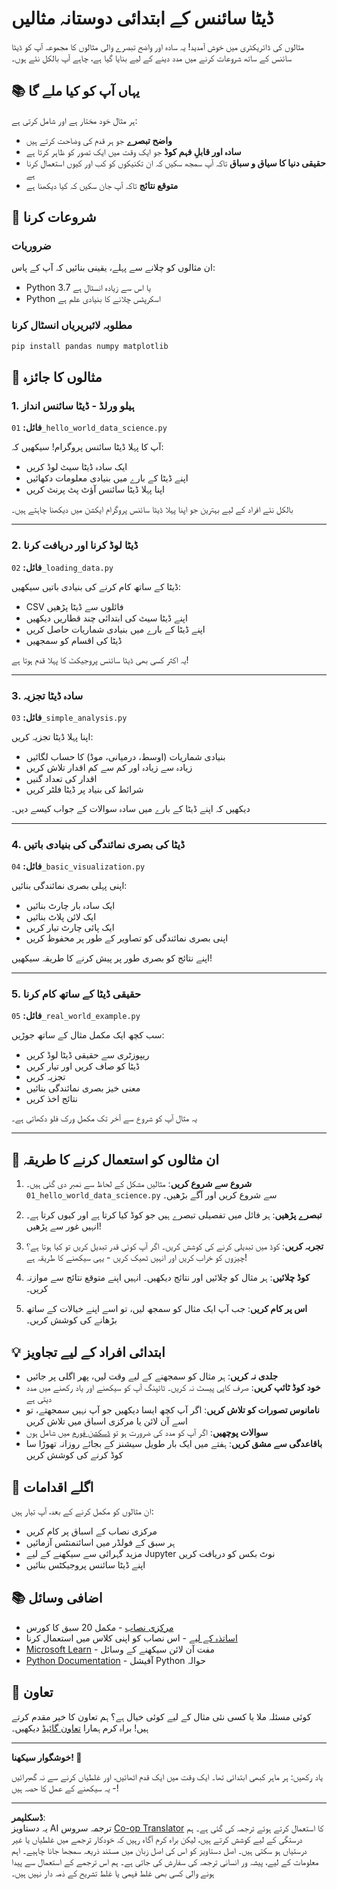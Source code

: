 <!--
CO_OP_TRANSLATOR_METADATA:
{
  "original_hash": "9bef7fd96c8f262339933117d9b3e342",
  "translation_date": "2025-10-03T12:56:59+00:00",
  "source_file": "examples/README.md",
  "language_code": "ur"
}
-->
# ڈیٹا سائنس کے ابتدائی دوستانہ مثالیں

مثالوں کی ڈائریکٹری میں خوش آمدید! یہ سادہ اور واضح تبصرے والی مثالوں کا مجموعہ آپ کو ڈیٹا سائنس کے ساتھ شروعات کرنے میں مدد دینے کے لیے بنایا گیا ہے، چاہے آپ بالکل نئے ہوں۔

## 📚 یہاں آپ کو کیا ملے گا

ہر مثال خود مختار ہے اور شامل کرتی ہے:
- **واضح تبصرے** جو ہر قدم کی وضاحت کرتے ہیں
- **سادہ اور قابلِ فہم کوڈ** جو ایک وقت میں ایک تصور کو ظاہر کرتا ہے
- **حقیقی دنیا کا سیاق و سباق** تاکہ آپ سمجھ سکیں کہ ان تکنیکوں کو کب اور کیوں استعمال کرنا ہے
- **متوقع نتائج** تاکہ آپ جان سکیں کہ کیا دیکھنا ہے

## 🚀 شروعات کرنا

### ضروریات
ان مثالوں کو چلانے سے پہلے، یقینی بنائیں کہ آپ کے پاس:
- Python 3.7 یا اس سے زیادہ انسٹال ہے
- Python اسکرپٹس چلانے کا بنیادی علم ہے

### مطلوبہ لائبریریاں انسٹال کرنا
```bash
pip install pandas numpy matplotlib
```

## 📖 مثالوں کا جائزہ

### 1. ہیلو ورلڈ - ڈیٹا سائنس انداز
**فائل:** `01_hello_world_data_science.py`

آپ کا پہلا ڈیٹا سائنس پروگرام! سیکھیں کہ:
- ایک سادہ ڈیٹا سیٹ لوڈ کریں
- اپنے ڈیٹا کے بارے میں بنیادی معلومات دکھائیں
- اپنا پہلا ڈیٹا سائنس آؤٹ پٹ پرنٹ کریں

بالکل نئے افراد کے لیے بہترین جو اپنا پہلا ڈیٹا سائنس پروگرام ایکشن میں دیکھنا چاہتے ہیں۔

---

### 2. ڈیٹا لوڈ کرنا اور دریافت کرنا
**فائل:** `02_loading_data.py`

ڈیٹا کے ساتھ کام کرنے کی بنیادی باتیں سیکھیں:
- CSV فائلوں سے ڈیٹا پڑھیں
- اپنے ڈیٹا سیٹ کی ابتدائی چند قطاریں دیکھیں
- اپنے ڈیٹا کے بارے میں بنیادی شماریات حاصل کریں
- ڈیٹا کی اقسام کو سمجھیں

یہ اکثر کسی بھی ڈیٹا سائنس پروجیکٹ کا پہلا قدم ہوتا ہے!

---

### 3. سادہ ڈیٹا تجزیہ
**فائل:** `03_simple_analysis.py`

اپنا پہلا ڈیٹا تجزیہ کریں:
- بنیادی شماریات (اوسط، درمیانی، موڈ) کا حساب لگائیں
- زیادہ سے زیادہ اور کم سے کم اقدار تلاش کریں
- اقدار کی تعداد گنیں
- شرائط کی بنیاد پر ڈیٹا فلٹر کریں

دیکھیں کہ اپنے ڈیٹا کے بارے میں سادہ سوالات کے جواب کیسے دیں۔

---

### 4. ڈیٹا کی بصری نمائندگی کی بنیادی باتیں
**فائل:** `04_basic_visualization.py`

اپنی پہلی بصری نمائندگی بنائیں:
- ایک سادہ بار چارٹ بنائیں
- ایک لائن پلاٹ بنائیں
- ایک پائی چارٹ تیار کریں
- اپنی بصری نمائندگی کو تصاویر کے طور پر محفوظ کریں

اپنے نتائج کو بصری طور پر پیش کرنے کا طریقہ سیکھیں!

---

### 5. حقیقی ڈیٹا کے ساتھ کام کرنا
**فائل:** `05_real_world_example.py`

سب کچھ ایک مکمل مثال کے ساتھ جوڑیں:
- ریپوزٹری سے حقیقی ڈیٹا لوڈ کریں
- ڈیٹا کو صاف کریں اور تیار کریں
- تجزیہ کریں
- معنی خیز بصری نمائندگی بنائیں
- نتائج اخذ کریں

یہ مثال آپ کو شروع سے آخر تک مکمل ورک فلو دکھاتی ہے۔

---

## 🎯 ان مثالوں کو استعمال کرنے کا طریقہ

1. **شروع سے شروع کریں**: مثالیں مشکل کے لحاظ سے نمبر دی گئی ہیں۔ `01_hello_world_data_science.py` سے شروع کریں اور آگے بڑھیں۔

2. **تبصرے پڑھیں**: ہر فائل میں تفصیلی تبصرے ہیں جو کوڈ کیا کرتا ہے اور کیوں کرتا ہے۔ انہیں غور سے پڑھیں!

3. **تجربہ کریں**: کوڈ میں تبدیلی کرنے کی کوشش کریں۔ اگر آپ کوئی قدر تبدیل کریں تو کیا ہوتا ہے؟ چیزوں کو خراب کریں اور انہیں ٹھیک کریں - یہی سیکھنے کا طریقہ ہے!

4. **کوڈ چلائیں**: ہر مثال کو چلائیں اور نتائج دیکھیں۔ انہیں اپنے متوقع نتائج سے موازنہ کریں۔

5. **اس پر کام کریں**: جب آپ ایک مثال کو سمجھ لیں، تو اسے اپنے خیالات کے ساتھ بڑھانے کی کوشش کریں۔

## 💡 ابتدائی افراد کے لیے تجاویز

- **جلدی نہ کریں**: ہر مثال کو سمجھنے کے لیے وقت لیں، پھر اگلی پر جائیں
- **خود کوڈ ٹائپ کریں**: صرف کاپی پیسٹ نہ کریں۔ ٹائپنگ آپ کو سیکھنے اور یاد رکھنے میں مدد دیتی ہے
- **نامانوس تصورات کو تلاش کریں**: اگر آپ کچھ ایسا دیکھیں جو آپ نہیں سمجھتے، تو اسے آن لائن یا مرکزی اسباق میں تلاش کریں
- **سوالات پوچھیں**: اگر آپ کو مدد کی ضرورت ہو تو [ڈسکشن فورم](https://github.com/microsoft/Data-Science-For-Beginners/discussions) میں شامل ہوں
- **باقاعدگی سے مشق کریں**: ہفتے میں ایک بار طویل سیشنز کے بجائے روزانہ تھوڑا سا کوڈ کرنے کی کوشش کریں

## 🔗 اگلے اقدامات

ان مثالوں کو مکمل کرنے کے بعد، آپ تیار ہیں:
- مرکزی نصاب کے اسباق پر کام کریں
- ہر سبق کے فولڈر میں اسائنمنٹس آزمائیں
- مزید گہرائی سے سیکھنے کے لیے Jupyter نوٹ بکس کو دریافت کریں
- اپنے ڈیٹا سائنس پروجیکٹس بنائیں

## 📚 اضافی وسائل

- [مرکزی نصاب](../README.md) - مکمل 20 سبق کا کورس
- [اساتذہ کے لیے](../for-teachers.md) - اس نصاب کو اپنی کلاس میں استعمال کرنا
- [Microsoft Learn](https://docs.microsoft.com/learn/) - مفت آن لائن سیکھنے کے وسائل
- [Python Documentation](https://docs.python.org/3/) - آفیشل Python حوالہ

## 🤝 تعاون

کوئی مسئلہ ملا یا کسی نئی مثال کے لیے کوئی خیال ہے؟ ہم تعاون کا خیر مقدم کرتے ہیں! براہ کرم ہمارا [تعاون گائیڈ](../CONTRIBUTING.md) دیکھیں۔

---

**خوشگوار سیکھنا! 🎉**

یاد رکھیں: ہر ماہر کبھی ابتدائی تھا۔ ایک وقت میں ایک قدم اٹھائیں، اور غلطیاں کرنے سے نہ گھبرائیں - یہ سیکھنے کے عمل کا حصہ ہیں!

---

**ڈسکلیمر**:  
یہ دستاویز AI ترجمہ سروس [Co-op Translator](https://github.com/Azure/co-op-translator) کا استعمال کرتے ہوئے ترجمہ کی گئی ہے۔ ہم درستگی کے لیے کوشش کرتے ہیں، لیکن براہ کرم آگاہ رہیں کہ خودکار ترجمے میں غلطیاں یا غیر درستیاں ہو سکتی ہیں۔ اصل دستاویز کو اس کی اصل زبان میں مستند ذریعہ سمجھا جانا چاہیے۔ اہم معلومات کے لیے، پیشہ ور انسانی ترجمہ کی سفارش کی جاتی ہے۔ ہم اس ترجمے کے استعمال سے پیدا ہونے والی کسی بھی غلط فہمی یا غلط تشریح کے ذمہ دار نہیں ہیں۔
